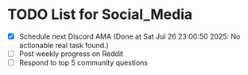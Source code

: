 # TODO List for Social_Media

- [x] Schedule next Discord AMA  (Done at Sat Jul 26 23:00:50 2025: No actionable real task found.)
- [ ] Post weekly progress on Reddit
- [ ] Respond to top 5 community questions